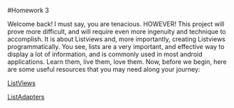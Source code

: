 #Homework 3

Welcome back! I must say, you are tenacious. HOWEVER! This project will prove more difficult, and will require even more ingenuity and technique to accomplish. It is about Listviews and, more importantly, creating Listviews programmatically. You see, lists are a very important, and effective way to display a lot of information, and is commonly used in most android applications. Learn them, live them, love them. Now, before we begin, here are some useful resources that you may need along your journey:

[ListViews](http://developer.android.com/guide/topics/ui/layout/listview.html)

[ListAdapters](http://developer.android.com/reference/android/widget/ListAdapter.html)

